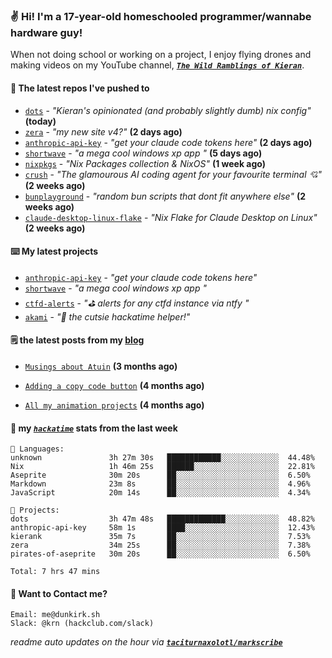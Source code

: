 ### ✌️ Hi! I'm a 17-year-old homeschooled programmer/wannabe hardware guy!

When not doing school or working on a project, I enjoy flying drones and making videos on my YouTube channel, [**_`The Wild Ramblings of Kieran`_**](https://youtube.com/@kieran.rambles).

#### 👷 The latest repos I've pushed to

- [`dots`](https://github.com/taciturnaxolotl/dots) - _"Kieran's opinionated (and probably slightly dumb) nix config"_ **(today)**
- [`zera`](https://github.com/taciturnaxolotl/zera) - _"my new site v4?"_ **(2 days ago)**
- [`anthropic-api-key`](https://github.com/taciturnaxolotl/anthropic-api-key) - _"get your claude code tokens here"_ **(2 days ago)**
- [`shortwave`](https://github.com/taciturnaxolotl/shortwave) - _"a mega cool windows xp app "_ **(5 days ago)**
- [`nixpkgs`](https://github.com/NixOS/nixpkgs) - _"Nix Packages collection & NixOS"_ **(1 week ago)**
- [`crush`](https://github.com/charmbracelet/crush) - _"The glamourous AI coding agent for your favourite terminal 💘"_ **(2 weeks ago)**
- [`bunplayground`](https://github.com/taciturnaxolotl/bunplayground) - _"random bun scripts that dont fit anywhere else"_ **(2 weeks ago)**
- [`claude-desktop-linux-flake`](https://github.com/k3d3/claude-desktop-linux-flake) - _"Nix Flake for Claude Desktop on Linux"_ **(2 weeks ago)**

#### ⌨️ My latest projects

- [`anthropic-api-key`](https://github.com/taciturnaxolotl/anthropic-api-key) - _"get your claude code tokens here"_
- [`shortwave`](https://github.com/taciturnaxolotl/shortwave) - _"a mega cool windows xp app "_
- [`ctfd-alerts`](https://github.com/taciturnaxolotl/ctfd-alerts) - _"⛳ alerts for any ctfd instance via ntfy "_
- [`akami`](https://github.com/taciturnaxolotl/akami) - _"🌷 the cutsie hackatime helper!"_

#### 🗒️ the latest posts from my [blog](https://dunkirk.sh)

- [`Musings about Atuin`](https://dunkirk.sh/blog/atuin/) **(3 months ago)**

- [`Adding a copy code button`](https://dunkirk.sh/blog/adding-a-copy-button/) **(4 months ago)**

- [`All my animation projects`](https://dunkirk.sh/blog/my-animations/) **(4 months ago)**



#### 📡 my [_`hackatime`_](https://waka.hackclub.com) stats from the last week

```text
💾 Languages:
unknown               3h 27m 30s   ████████████░░░░░░░░░░░░░  44.48%
Nix                   1h 46m 25s   ██████░░░░░░░░░░░░░░░░░░░  22.81%
Aseprite              30m 20s      ██░░░░░░░░░░░░░░░░░░░░░░░  6.50%
Markdown              23m 8s       ██░░░░░░░░░░░░░░░░░░░░░░░  4.96%
JavaScript            20m 14s      ██░░░░░░░░░░░░░░░░░░░░░░░  4.34%

💼 Projects:
dots                  3h 47m 48s   █████████████░░░░░░░░░░░░  48.82%
anthropic-api-key     58m 1s       ████░░░░░░░░░░░░░░░░░░░░░  12.43%
kierank               35m 7s       ██░░░░░░░░░░░░░░░░░░░░░░░  7.53%
zera                  34m 25s      ██░░░░░░░░░░░░░░░░░░░░░░░  7.38%
pirates-of-aseprite   30m 20s      ██░░░░░░░░░░░░░░░░░░░░░░░  6.50%

Total: 7 hrs 47 mins
```

#### 📮 Want to Contact me?

```text
Email: me@dunkirk.sh
Slack: @krn (hackclub.com/slack)
```

_readme auto updates on the hour via [**`taciturnaxolotl/markscribe`**](https://github.com/taciturnaxolotl/markscribe)_
